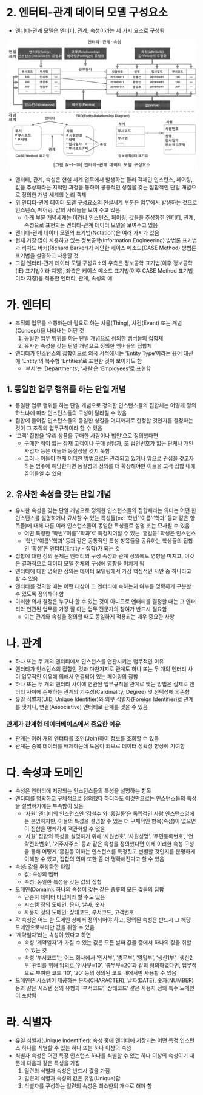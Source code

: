 # 2. 엔터티-관계 데이터 모델 구성요소

- 엔터티-관계 모델은 엔터티, 관계, 속성이라는 세 가지 요소로 구성됨

![erDmElements](erDmElements.png)

- 엔터티, 관계, 속성은 현실 세계 업무에서 발생하는 물리 객체인 인스턴스, 페어링, 값을 추상화라는 지적인 과정을 통하여 공통적인 성질을 갖는 집합적인 단일 개념으로 정의한 개념 세계의 논리 객체
- 위 엔터티-관계 데이터 모델 구성요소의 현실세계 부분은 업무에서 발생하는 것으로 인스턴스, 페어링, 값의 사례들을 보여 주고 있음
    - 아래 부분 개념세계는 이러나 인스턴스, 페어링, 값들을 추상화한 엔터티, 관계, 속성으로 표현되는 엔터티-관계 데이터 모델을 보여주고 있음
- 엔터티-관계 데이터 모델의 표기법(Notation)은 여러 가지가 있음
- 현재 가장 많이 사용하고 있는 정보공학(Information Engineering) 방법론 표기법과 리차드 바커(Richard Barker)가 제안한 케이스 메소드(CASE Method) 방법론 표기법을 설명하고 사용할 것
- 그림 엔터티-관계 데이터 모델 구성요소의 우측은 정보공학 표기법(이후 정보공학(IE) 표기법이라 지칭), 좌측은 케이스 메소드 표기법(이후 CASE Method 표기법이라 지칭)을 적용한 엔터티, 관계, 속성의 예

# 가. 엔터티

- 조직의 업무를 수행하는데 필요로 하는 사물(Thing), 사건(Event) 또는 개념(Concept)을 나타내는 어떤 것
    1. 동일한 업무 행위를 하는 단일 개념으로 정의한 멤버들의 집합체
    2. 유사한 속성을 갖는 단일 개념으로 정의한 멤버들의 집합체
- 엔터티가 인스턴스의 집합이므로 외국 서적에서는 ‘Entity Type’이라는 용어 대신에 ‘Entity’의 복수형 ‘Entities’로 표현한 것이 보이기도 함
    - ‘부서’는 ‘Departments’, ‘사원’은 ‘Employees’로 표현함

## 1. 동일한 업무 행위를 하는 단일 개념

- 동일한 업무 행위를 하는 단일 개념으로 정의한 인스턴스들의 집합체는 어떻게 정의하느냐에 따라 인스턴스들의 구성이 달라질 수 있음
- 집합에 들어갈 인스턴스들의 동일한 성질을 어디까지로 한정할 것인지를 결정하는 것이 그 조직의 업무규칙이라 할 수 있음
- ‘고객’ 집합을 ‘우리 상품을 구매한 사람이나 법인’으로 정의했다면
    - 구매한 적이 없는 잠재 고객이나 구매 상담자, 또 법인번호가 없는 단체나 개인 사업자 등은 이들과 동질성을 갖지 못함
    - 그러나 이들이 현재 어떠한 방법으로든 관리되고 있거나 앞으로 관심을 갖고자 하는 범주에 해당한다면 동질성의 정의를 더 확장해야만 이들을 고객 집합 내에 끌어들일 수 있음

## 2. 유사한 속성을 갖는 단일 개념

- 유사한 속성을 갖는 단일 개념으로 정의한 인스턴스들의 집합체라는 의미는 어떤 한 인스턴스를 설명하거나 묘사할 수 있는 특성들(ex: ‘학번’·‘이름’·’학과’ 등과 같은 항목들)에 대해 다른 여러 인스턴스들이 동일한 특성들로 설명 또는 묘사될 수 있음
    - 어떤 특정한 ‘학번’·‘이름’·’학과’로 특정지어질 수 있는 ‘홍길동’ 학생은 인스턴스
    - ‘학번’·‘이름’·’학과’ 등과 같은 공통적인 특성 항목들을 공유하는 학생들의 집합인 ‘학생’은 엔터티(Entity - 집합)가 되는 것
- 집합에 대한 정의 문제는 엔터티의 구성 속성과 관계 정의에도 영향을 미치고, 이것은 결과적으로 데이터 모델 전체의 구성에 영향을 미치게 됨
- 엔터티에 대한 명확한 정의는 데이터 모델링에서 가장 핵심적인 사안 중 하나라고 할 수 있음
- 엔터티를 정의할 때는 어떤 대상이 그 엔터티에 속하는지 여부를 명확하게 구분할 수 있도록 정의해야 함
- 이러한 의사 결정은 누구나 할 수 있는 것이 아니므로 엔터티를 결정할 때는 그 엔터티와 연관된 업무를 가장 잘 아는 업무 전문가의 참여가 반드시 필요함
    - 이는 관계와 속성을 정의할 때도 동일하게 적용되는 매우 중요한 사항

# 나. 관계

- 하나 또는 두 개의 엔터티에서 인스턴스를 연관시키는 업무적인 이유
- 엔터티가 인스턴스의 집합인 것과 마찬가지로 관계도 하나 또는 두 개의 엔터티 사이 업무적인 이유에 의해서 연결되어 있는 페어링의 집합
- 하나 또는 두 개의 엔터티 사이에 연관된 업무규칙을 관계로 맺는 방법은 실제로 엔터티 사이에 존재하는 관계의 기수성(Cardinality, Degree) 및 선택성에 의존함
- 유일 식별자(UID, Unique Identifier)와 외부 식별자(Foreign Identifier)로 관계를 맺거나, 연결(Associative) 엔터티로 관계를 맺을 수 있음

### 관계가 관계형 데이터베이스에서 중요한 이유

- 관계는 여러 개의 엔터티를 조인(Join)하여 정보를 조회할 수 있음
- 관계는 중복 데이터를 배제하는데 도움이 되므로 데이터 정확성 향상에 기여함

# 다. 속성과 도메인

- 속성은 엔터티에 저장되는 인스턴스들의 특성을 설명하는 항목
- 엔터티를 명확하고 구체적으로 정의했다 하더라도 이것만으로는 인스턴스들의 특성을 설명하기에는 부족함이 있음
    - ‘사원’ 엔터티의 인스턴스인 ‘김철수’와 ‘홍길동’은 독립적인 사람 인스턴스임에는 분명하지만, 이들의 특성을 설명할 수 있는 더 구체적인 항목(속성)이 없으면 이 집합을 명쾌하게 객관화할 수 없음
    - ‘사원’ 집합의 특성을 설명하기 위해 ‘사원번호’, ‘사원성명’, ‘주민등록번호’, ‘연락전화번호’, ‘거주지주소’ 등과 같은 속성을 정의했다면 이제 이러한 속성 구성을 통해 어떻게 ‘홍길동’이하는 인스턴스를 특정짓고 변별할 것인지를 분명하게 이해할 수 있고, 집합의 의미 또한 좀 더 명확해진다고 할 수 있음
- 속성: 값을 추상화한 타입
    - 값: 속성의 멤버
    - 속성: 동일한 특성을 갖는 값의 집합
- 도메인(Domain): 하나의 속성이 갖는 같은 종류의 모든 값들의 집합
    - 단순히 데이터 타입이라 할 수도 있음
    - 시스템 정의 도메인: 문자, 날짜, 숫자
    - 사용자 정의 도메인: 상태코드, 부서코드, 고객번호
- 각 속성은 어느 한 도메인 상에서 정의되어야 하고, 정의된 속성은 반드시 그 해당 도메인으로부터만 값을 취할 수 있음
- ‘계약일자’라는 속성이 있다고 하면
    - 속성 ‘계약일자’가 가질 수 있는 값은 모든 날짜 값들 중에서 하나의 값을 취할 수 있는 것
    - 속성 ‘부서코드’는 어느 회사에서 ‘인사부’, ‘총무부’, ‘영업부’, ‘생산1부’, ‘생산2부’ 관리를 위해 임의로 ‘인사부=10’, ‘총무부=20’과 같의 정의하였다면, 업무적으로 부여한 코드 ‘10’, ‘20’ 등의 정의된 코드 내에서만 사용할 수 있음
- 도메인은 시스템이 제공하는 문자(CHARACTER), 날짜(DATE), 숫자(NUMBER) 등과 같은 시스템 정의 유형과 ‘부서코드’, ‘상태코드’ 같은 사용자 정의 특수 도메인이 포함됨

# 라. 식별자

- 유일 식별자(Unique Indentifier): 속성 중에 엔터티에 저장되는 어떤 특정 인스턴스 하나를 식별할 수 있는 하나 또는 하나 이상의 속성
- 식별자 속성은 어떤 특정 인스턴스 하나를 식별할 수 있는 하나 이상의 속성이기 때문에 다음과 같은 특성을 가짐
    1. 일련의 식별자 속성은 반드시 값을 가짐
    2. 일련의 식별자 속성의 값은 유일(Unique)함
    3. 식별자를 구성하는 일련의 속성은 최소한의 개수로 해야 함